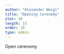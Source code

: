 ```yaml
---
author: "Alexander Weigl"
title: "Opening Cerenomy"
slot: 10
length: 15
order: 10
type: admin
---
```


Open cerenomy
